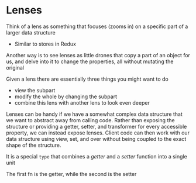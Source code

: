 
# Lenses
Think of a lens as something that focuses (zooms in) on a specific part of a larger data structure
- Similar to stores  in Redux

Another way is to see lenses as little drones that copy a part of an object for us, and delve into it to change the properties, all without mutating the original 

Given a lens there are essentially three things you might want to do
- view the subpart
- modify the whole by changing the subpart
- combine this lens with another lens to look even deeper

Lenses can be handy if we have a somewhat complex data structure that we want to abstract away from calling code. Rather than exposing the structure or providing a getter, setter, and transformer for every accessible property, we can instead expose lenses. Client code can then work with our data structure using view, set, and over without being coupled to the exact shape of the structure.

It is a special `type` that combines a *getter* and a *setter* function into a single unit

The first fn is the getter, while the second is the setter
